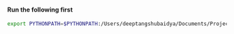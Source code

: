 
#### Run the following first
```sh
export PYTHONPATH=$PYTHONPATH:/Users/deeptangshubaidya/Documents/Projects/Blind75
```
